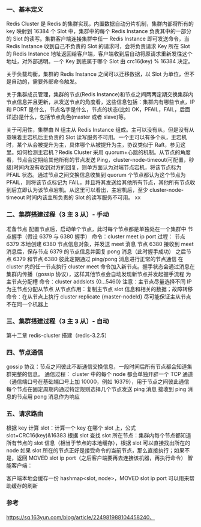### 一、基本定义

Redis Cluster 是 Redis 的集群实现，内置数据自动分片机制，集群内部将所有的 key 映射到 16384 个 Slot 中，集群中的每个 Redis Instance 负责其中的一部分的 Slot 的读写。集群客户端连接集群中任一 Redis Instance 即可发送命令，当 Redis Instance 收到自己不负责的 Slot 的请求时，会将负责请求 Key 所在 Slot 的 Redis Instance 地址返回给客户端，客户端收到后自动将原请求重新发往这个地址，对外部透明。一个 Key 到底属于哪个 Slot 由 crc16(key) % 16384 决定。

关于负载均衡，集群的 Redis Instance 之间可以迁移数据，以 Slot 为单位，但不是自动的，需要外部命令触发。

关于集群成员管理，集群的节点(Redis Instance)和节点之间两两定期交换集群内节点信息并且更新，从发送节点的角度看，这些信息包括：集群内有哪些节点，IP 和 PORT 是什么，节点名字是什么，节点的状态(比如 OK，PFAIL，FAIL，后面详述)是什么，包括节点角色(master 或者 slave)等。

关于可用性，集群由 N 组主从 Redis Instance 组成。主可以没有从，但是没有从 意味着主宕机后主负责的 Slot 读写服务不可用。一个主可以有多个从，主宕机时，某个从会被提升为主，具体哪个从被提升为主，协议类似于 Raft，参见这里。如何检测主宕机？Redis Cluster 采用 quorum+心跳的机制。从节点的角度看，节点会定期给其他所有的节点发送 Ping，cluster-node-timeout(可配置，秒级)时间内没有收到对方的回复，则单方面认为对端节点宕机，将该节点标为 PFAIL 状态。通过节点之间交换信息收集到 quorum 个节点都认为这个节点为 PFAIL，则将该节点标记为 FAIL，并且将其发送给其他所有节点，其他所有节点收到后立即认为该节点宕机。从这里可以看出，主宕机后，至少 cluster-node-timeout 时间内该主所负责的 Slot 的读写服务不可用。
xx

### 二、集群搭建过程（3 主 3 从）- 手动

准备节点
配置节点后，启动单个节点，此时每个节点都是单独处在一个集群中
节点握手（假设 6379 与 6380 握手）
命令：cluster meet ip port
过程：
节点 6379 本地创建 6380 节点信息对象，并发送 meet 消息
节点 6380 接收到 meet 消息后，保存节点 6379 的节点信息并回复 pong 消息（此时握手成功）
之后节点 6379 和节点 6380 彼此定期通过 ping/pong 消息进行正常的节点通信
在 cluster 内的任一节点执行 cluster meet 命令加入新节点。握手状态会通过消息在集群内传播（gossip 协议），这样其他节点会自动发现新节点并发起握手流程
为主节点分配槽
命令：cluster addslots {0...5460}
注意：主节点尽量选择不同 IP
为主节点分配从节点
从节点作用：复制主节点 slot 信息和相关的数据；故障转移
命令：在从节点上执行 cluster replicate {master-nodeId}
尽可能保证主从节点不在同一个机器上

### 三、集群搭建过程（3 主 3 从）- 自动

第十二章 redis-cluster 搭建（redis-3.2.5）

### 四、节点通信

gossip 协议：节点之间彼此不断通信交换信息，一段时间后所有节点都会知道集群完整的信息。
通信过程：
cluster 中的每个 node 都会单独开辟一个 TCP 通道（通信端口号在基础端口号上加 10000，例如 16379），用于节点之间彼此通信
每个节点在固定周期内通过特定规则选择几个节点发送 ping 消息
接收到 ping 消息的节点用 pong 消息作为响应
### 五、请求路由

根据 key 计算 slot：计算一个 key 在哪个 slot 上，公式 slot=CRC16(key)&16383
根据 slot 查找 slot 所在节点：集群内每个节点都知道所有节点的 slot 信息（相当于节点的本地缓存），根据 slot 可以直接找出所在的 node
如果 slot 所在的节点正好是接受命令的当前节点，那么直接执行；如果不是，返回 MOVED slot ip port（之后客户端要再去连接该机器，再执行命令）
智能客户端：

客户端本地会缓存一份 hashmap<slot, node>，MOVED slot ip port 可以用来帮助缓存的刷新

### 参考

https://sq.163yun.com/blog/article/224981988104458240、
